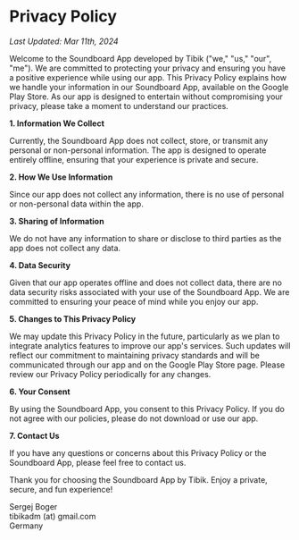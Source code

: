 # Privacy Policy

_Last Updated: Mar 11th, 2024_

Welcome to the Soundboard App developed by Tibik ("we," "us," "our", "me"). We are committed to protecting your privacy and ensuring you have a positive experience while using our app. This Privacy Policy explains how we handle your information in our Soundboard App, available on the Google Play Store. As our app is designed to entertain without compromising your privacy, please take a moment to understand our practices.

**1. Information We Collect**

Currently, the Soundboard App does not collect, store, or transmit any personal or non-personal information. The app is designed to operate entirely offline, ensuring that your experience is private and secure.

**2. How We Use Information**

Since our app does not collect any information, there is no use of personal or non-personal data within the app.

**3. Sharing of Information**

We do not have any information to share or disclose to third parties as the app does not collect any data.

**4. Data Security**

Given that our app operates offline and does not collect data, there are no data security risks associated with your use of the Soundboard App. We are committed to ensuring your peace of mind while you enjoy our app.

**5. Changes to This Privacy Policy**

We may update this Privacy Policy in the future, particularly as we plan to integrate analytics features to improve our app's services. Such updates will reflect our commitment to maintaining privacy standards and will be communicated through our app and on the Google Play Store page. Please review our Privacy Policy periodically for any changes.

**6. Your Consent**

By using the Soundboard App, you consent to this Privacy Policy. If you do not agree with our policies, please do not download or use our app.

**7. Contact Us**

If you have any questions or concerns about this Privacy Policy or the Soundboard App, please feel free to contact us.

Thank you for choosing the Soundboard App by Tibik. Enjoy a private, secure, and fun experience!

Sergej Boger  
tibikadm (at) gmail.com  
Germany  

